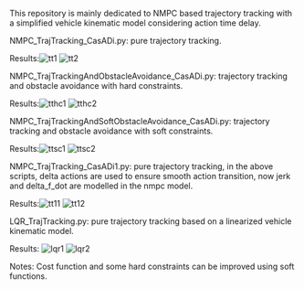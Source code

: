 This repository is mainly dedicated to NMPC based trajectory tracking with a simplified vehicle kinematic model considering action time delay.

NMPC_TrajTracking_CasADi.py: pure trajectory tracking. 

Results:![tt1](https://github.com/user-attachments/assets/dfa4f107-9620-4991-96fe-4220fdbe4c58)
![tt2](https://github.com/user-attachments/assets/4171249d-2c63-4a04-ba38-cf8e34f807e5)

NMPC_TrajTrackingAndObstacleAvoidance_CasADi.py: trajectory tracking and obstacle avoidance with hard constraints. 

Results:![tthc1](https://github.com/user-attachments/assets/aac9a2a8-16ef-497b-89aa-3cece1bb8332)
![tthc2](https://github.com/user-attachments/assets/2d354757-dded-4745-ab92-1a51f905cd3c)

NMPC_TrajTrackingAndSoftObstacleAvoidance_CasADi.py: trajectory tracking and obstacle avoidance with soft constraints. 

Results:![ttsc1](https://github.com/user-attachments/assets/c70f905f-1040-44b3-bb74-15aa5050e9e8)
![ttsc2](https://github.com/user-attachments/assets/6083b144-fd9b-4fbb-be47-00152d48114b)

NMPC_TrajTracking_CasADi1.py: pure trajectory tracking, in the above scripts, delta actions are used to ensure smooth action transition, now jerk and delta_f_dot are
modelled in the nmpc model.

Results:![tt11](https://github.com/user-attachments/assets/e1338423-00d3-4c4b-b816-4da5dada8524)
![tt12](https://github.com/user-attachments/assets/194b59e5-17e7-4b09-86e9-e502c744da67)

LQR_TrajTracking.py: pure trajectory tracking based on a linearized vehicle kinematic model.

Results:
![lqr1](https://github.com/user-attachments/assets/8f2c2e9c-14d5-4083-8d62-ed7e9cee5a1e)
![lqr2](https://github.com/user-attachments/assets/1f82b4a5-5448-45af-943a-9baa0d8fa35c)


Notes: Cost function and some hard constraints can be improved using soft functions.
